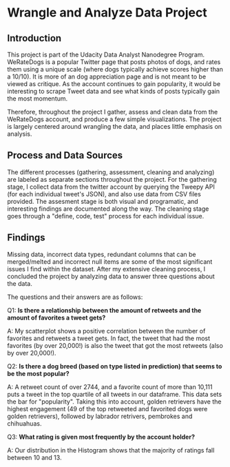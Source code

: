 # Wrangle and Analyze Data Project

## **Introduction**
This project is part of the Udacity Data Analyst Nanodegree Program. WeRateDogs is a popular Twitter page that posts photos of dogs, and rates them using a unique scale (where dogs typically achieve scores higher than a 10/10). It is more of an dog appreciation page and is not meant to be viewed as critique. As the account continues to gain popularity, it would be interesting to scrape Tweet data and see what kinds of posts typically gain the most momentum.

Therefore, throughout the project I gather, assess and clean data from the WeRateDogs account, and produce a few simple visualizations. The project is largely centered around wrangling the data, and places little emphasis on analysis.

## **Process and Data Sources**
The different processes (gathering, assessment, cleaning and analyzing) are labeled as separate sections throughout the project. For the gathering stage, I collect data from the twitter account by querying the Tweepy API (for each individual tweet's JSON), and also use data from CSV files provided. The assesment stage is both visual and programatic, and interesting findings are documented along the way. The cleaning stage goes through a "define, code, test" process for each individual issue.


## **Findings**
Missing data, incorrect data types, redundant columns that can be merged/melted and incorrect null items are some of the most significant issues I find within the dataset. After my extensive cleaning process, I concluded the project by analyzing data to answer three questions about the data. 

The questions and their answers are as follows:

Q1: **Is there a relationship between the amount of retweets and the amount of favorites a tweet gets?**


A: My scatterplot shows a positive correlation between the number of favorites and retweets a tweet gets. In fact, the tweet that had the most favorites (by over 20,000!) is also the tweet that got the most retweets (also by over 20,000!). 


Q2: **Is there a dog breed (based on type listed in prediction) that seems to be the most popular?**


A: A retweet count of over 2744, and a favorite count of more than 10,111 puts a tweet in the top quartile of all tweets in our dataframe. This data sets the bar for "popularity". Taking this into account, golden retrievers have the highest engagement (49 of the top retweeted and favorited dogs were golden retrievers), followed by labrador retrivers, pembrokes and chihuahuas.


Q3: **What rating is given most frequently by the account holder?**

A: Our distribution in the Histogram shows that the majority of ratings fall between 10 and 13.
